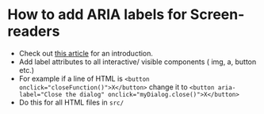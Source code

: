 # How to add ARIA labels for Screen-readers

- Check out [this article](https://developer.mozilla.org/en-US/docs/Web/Accessibility/ARIA/ARIA_Techniques/Using_the_aria-label_attribute) for an introduction.
- Add label attributes to all interactive/ visible components ( img, a, button etc.)
- For example if a line of HTML is `<button onclick="closeFunction()">X</button>` change it to `<button aria-label="Close the dialog" onclick="myDialog.close()">X</button>`
- Do this for all HTML files in `src/`

